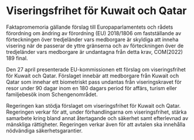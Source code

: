 # Viseringsfrihet för Kuwait och Qatar

Fakta­promemoria gällande förslag till Europa­parla­mentets och rådets förord­ning om ändring av förord­ning (EU) 2018/1806 om fast­ställande av för­teck­ningen över tredje­länder vars med­borgare är skyldiga att inne­ha visering när de passerar de yttre gränserna och av förteck­ningen över de tredje­länder vars med­borgare är undan­tagna från detta krav, COM(2022\) 189 final.

Den 27 april presen­terade EU\-kommis­sionen ett förslag om viserings­frihet för Kuwait och Qatar. Förslaget innebär att med­borgare från Kuwait och Qatar som inne­har ett bio­metriskt pass undan­tas från viserings­kravet för resor under 90 dagar inom en 180 dagars period för affärs, turism eller familje­besök inom Schengen­området.

Regeringen kan stödja förslaget om viserings­frihet för Kuwait och Qatar. Regeringen verkar för att, under förhand­lingarna om viserings­frihet, stärka sam­arbete kring bland annat åter­tagande och säkerhet samt efter­levnad av mänskliga rättig­heter. Regeringen verkar även för att avtalen ska inne­hålla nöd­vän­diga säkerhets­garantier.
